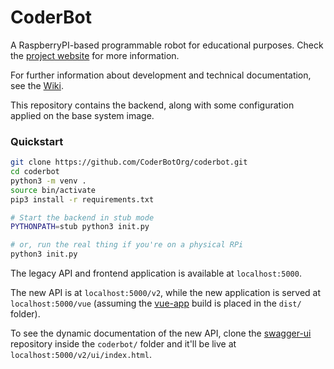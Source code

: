 # CoderBot

A RaspberryPI-based programmable robot for educational purposes. Check the [project website](https://coderbot.org) for more information.

For further information about development and technical documentation, see the [Wiki](https://github.com/CoderBotOrg/coderbot/wiki).

This repository contains the backend, along with some configuration applied on the base system image.

### Quickstart

```bash
git clone https://github.com/CoderBotOrg/coderbot.git
cd coderbot
python3 -m venv .
source bin/activate
pip3 install -r requirements.txt

# Start the backend in stub mode
PYTHONPATH=stub python3 init.py

# or, run the real thing if you're on a physical RPi
python3 init.py
```

The legacy API and frontend application is available at `localhost:5000`.

The new API is at `localhost:5000/v2`, while the new application is served at `localhost:5000/vue` (assuming the [vue-app](https://github.com/coderbotorg/vue-app) build is placed in the `dist/` folder).

To see the dynamic documentation of the new API, clone the [swagger-ui](https://github.com/coderbotorg/swagger-ui) repository inside the `coderbot/` folder and it'll be live at `localhost:5000/v2/ui/index.html`.

